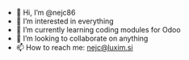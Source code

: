 - 👋 Hi, I’m @nejc86
- 👀 I’m interested in everything
- 🌱 I’m currently learning coding modules for Odoo
- 💞️ I’m looking to collaborate on anything
- 📫 How to reach me: 
    nejc@luxim.si

<!---
nejc86/nejc86 is a ✨ special ✨ repository because its `README.md` (this file) appears on your GitHub profile.
You can click the Preview link to take a look at your changes.
--->
